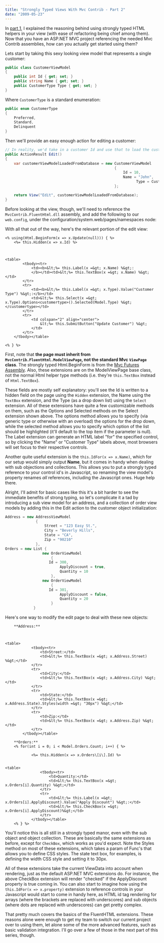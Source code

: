 ```yaml
---
title: "Strongly Typed Views With Mvc Contrib - Part 2"
date: "2009-05-23"
---
```


In [part 1](http://darrell.mozingo.net/2009/04/30/strongly-typed-views-with-mvc-contrib-part-1/), I explained the reasoning behind using strongly typed HTML helpers in your view (with ease of refactoring being chief among them). Now that you have an ASP.NET MVC project referencing the needed Mvc Contrib assemblies, how can you actually get started using them?

Lets start by taking this sexy looking view model that represents a single customer:

```csharp
public class CustomerViewModel
{
    public int Id { get; set; }
    public string Name { get; set; }
    public CustomerType Type { get; set; }
}
```

Where `CustomerType` is a standard enumeration:

```csharp
public enum CustomerType
{
    Preferred,
    Standard,
    Delinquent
}
```

Then we'll provide an easy enough action for editing a customer:

```csharp
// In reality, we'd take in a customer Id and use that to load the customer from the database.
public ActionResult Edit()
{
    var customerViewModelLoadedFromDatabase = new CustomerViewModel
                                                  {
                                                      Id = 10,
                                                      Name = "John",
                                                            Type = CustomerType.Standard
                                                  };

    return View("Edit", customerViewModelLoadedFromDatabase);
}
```

Before looking at the view, though, we'll need to reference the `MvcContrib.FluentHtml.dll` assembly, and add the following to our `web.config`, under the configuration/system.web/pages/namespaces node:

With all that out of the way, here's the relevant portion of the edit view:

```
<% using(Html.BeginForm(x => x.Update(null))) { %>
    <%= this.Hidden(x => x.Id) %>

    

<table>
        <tbody><tr>
            <td><b>&lt;%= this.Label(x =&gt; x.Name) %&gt;:
            </b></td><td>&lt;%= this.TextBox(x =&gt; x.Name) %&gt;</td>
        </tr>
        <tr>
            <td><b>&lt;%= this.Label(x =&gt; x.Type).Value("Customer Type") %&gt;:</b></td>
            <td>&lt;%= this.Select(x =&gt; x.Type).Options<customertype>().Selected(Model.Type) %&gt;</customertype></td>
        </tr>
        <tr>
            <td colspan="2" align="center">
                &lt;%= this.SubmitButton("Update Customer") %&gt;
            </td>
        </tr>
    </tbody></table>

<% } %> 
```

First, note that **the page must inherit from `MvcContrib.FluentHtml.ModelViewPage`, not the standard Mvc `ViewPage` class**. The strongly typed Html.BeginForm is from the [Mvc Futures Assembly](http://www.asp.net/mvc/download/). Also, these extensions are on the ModelViewPage base class, not the normal Html helper type methods (i.e. they're `this.TextBox` instead of `Html.TextBox`).

These fields are mostly self explanatory: you'll see the Id is written to a hidden field on the page using the `Hidden` extension, the Name using the `TextBox` extension, and the Type (as a drop down list) using the `Select` extension. All of these extensions have quite a few customizable methods on them, such as the Options and Selected methods on the Select extension shown above. The options method allows you to specify (via generic type or otherwise with an overload) the options for the drop down, while the selected method allows you to specify which option of the list should be highlighted (it'll default to the top item if the parameter is null). The Label extension can generate an HTML label "for" the specified control, so by clicking the "Name" or "Customer Type" labels above, most browsers will set focus to their respective controls.

Another quite useful extension is the `this.IdFor(x => x.Name)`, which for our setup would simply output **Name**, but it comes in handy when dealing with sub objections and collections. This allows you to put a strongly typed reference to your control id's in Javascript, so renaming the view model's property renames _all_ references, including the Javascript ones. Huge help there.

Alright, I'll admit for basic cases like this it's a bit harder to see the immediate benefits of strong typing, so let's complicate it a tad by introducing a sub view model for an address, and a collection of order view models by adding this in the Edit action to the customer object initialization:

```csharp
Address = new AddressViewModel
              {
                  Street = "123 Easy St.",
                  City = "Beverly Hills",
                  State = "CA",
                  Zip = "90210"
              },
Orders = new List {
                 new OrderViewModel
                     {
                    Id = 300,
                         ApplyDiscount = true,
                         Quantity = 10
                     },
                 new OrderViewModel
                     {
                    Id = 301,
                         ApplyDiscount = false,
                         Quantity = 20
                     }
             } 
```

Here's one way to modify the edit page to deal with these new objects:

```
    **Address:**
    
        

<table>
            <tbody><tr>
                <td>Street:</td>
                <td>&lt;%= this.TextBox(x =&gt; x.Address.Street) %&gt;</td>
            </tr>
            <tr>
                <td>City:</td>
                <td>&lt;%= this.TextBox(x =&gt; x.Address.City) %&gt;</td>
            </tr>
            <tr>
                <td>State:</td>
                <td>&lt;%= this.TextBox(x =&gt; x.Address.State).Styles(width =&gt; "30px") %&gt;</td>
            </tr>
            <tr>
                <td>Zip:</td>
                <td>&lt;%= this.TextBox(x =&gt; x.Address.Zip) %&gt;</td>
            </tr>
        </tbody></table>

    **Orders:**
    <% for(int i = 0; i < Model.Orders.Count; i++) { %>
        
            <%= this.Hidden(x => x.Orders\[i\].Id) %>
            

<table>
                <tbody><tr>
                    <td>Quantity:</td>
                    <td>&lt;%= this.TextBox(x =&gt; x.Orders[i].Quantity) %&gt;</td>
                </tr>
                <tr>
                    <td>&lt;%= this.Label(x =&gt; x.Orders[i].ApplyDiscount).Value("Apply Discount") %&gt;:</td>
                    <td>&lt;%= this.CheckBox(x =&gt; x.Orders[i].ApplyDiscount)%&gt;</td>
                </tr>
            </tbody></table>
    <% } %>
```

You'll notice this is all still in a strongly typed manor, even with the sub object and object collection. These are basically the same extensions as before, except for `CheckBox`, which works as you'd expect. Note the Styles method on most of these extensions, which takes a param of Func's that allows you to define CSS styles. The state text box, for examples, is defining the width CSS style and setting it to 30px.

All of these extensions take the current ViewData into account when rendering, just as the default ASP.NET MVC extensions do. For instance, the above CheckBox extension will render "checked" if the ApplyDiscount property is true coming in. You can also start to imagine how using the `this.IdFor(x => x.property)` extension to reference controls in your Javascript would start to come in handy here, as HTML id tag rendering for arrays (where the brackets are replaced with underscores) and sub objects (where dots are replaced with underscores) can get pretty complex.

That pretty much covers the basics of the FluentHTML extensions. These reasons alone were enough to get my team to switch our current project over to using them, let alone some of the more advanced features, such as basic validation integration. I'll go over a few of those in the next part of this series, though.
